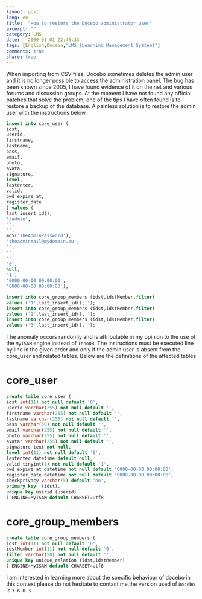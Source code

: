 ```yaml
---
layout: post
lang: en
title:  "How to restore the Docebo administrator user"
excerpt: ""
category: LMS
date:   2009-01-01 22:45:33
tags: [English,Docebo,"LMS (Learning Management System)"]
comments: true
share: true
---
```


When importing from CSV files, Docebo sometimes deletes the admin user and it is no longer possible to access the administration panel.
The bug has been known since 2005, I have found evidence of it on the net and various forums and discussion groups. 
At the moment I have not found any official patches that solve the problem, one of the tips I have often found is to restore a backup of the database. A painless solution is to restore the admin user with the instructions below.

```sql
insert into core_user (
idst,
userid,
firstname,
lastname,
pass,
email,
photo,
avata,
signature,
level,
lastenter,
valid,
pwd_expire_at,
register_date
) values (
last_insert_id(),
'/admin',
'',
'',
md5('TheAdminPassword'),
'theadminmail@mydomain.eu',
'',
'',
'',
'0',
null,
'1',
'0000-00-00 00:00:00',
'0000-00-00 00:00:00');

insert into core_group_members (idst,idstMember,filter) 
values ('1',last_insert_id(),'');
insert into core_group_members (idst,idstMember,filter) 
values ('2',last_insert_id(),'');
insert into core_group_members (idst,idstMember,filter) 
values ('3',last_insert_id(),'');
```

The anomaly occurs randomly and is attributable in my opinion to the use of the `MyISAM` engine instead of `InnoDB`.
The instructions must be executed line by line in the given order and only if the admin user is absent from the core_user and related tables.
Below are the definitions of the affected tables

# core_user

```sql
create table core_user (
idst int(11) not null default '0',
userid varchar(255) not null default '',
firstname varchar(255) not null default '',
lastname varchar(255) not null default '',
pass varchar(50) not null default '',
email varchar(255) not null default '',
photo varchar(255) not null default '',
avatar varchar(255) not null default '',
signature text not null,
level int(11) not null default '0',
lastenter datetime default null,
valid tinyint(1) not null default '1',
pwd_expire_at datetime not null default '0000-00-00 00:00:00',
register_date datetime not null default '0000-00-00 00:00:00',
checkprivacy varchar(5) default 'no',
primary key  (idst),
unique key userid (userid)
) ENGINE=MyISAM default CHARSET=utf8
```

#  core_group_members 

```sql
create table core_group_members (
idst int(11) not null default '0',
idstMember int(11) not null default '0',
filter varchar(50) not null default '',
unique key unique_relation (idst,idstMember)
) ENGINE=MyISAM default CHARSET=utf8
```

I am interested in learning more about the specific behaviour of docebo in this context,please do not hesitate to contact me,the version used of `Docebo` is `3.6.0.3`.
